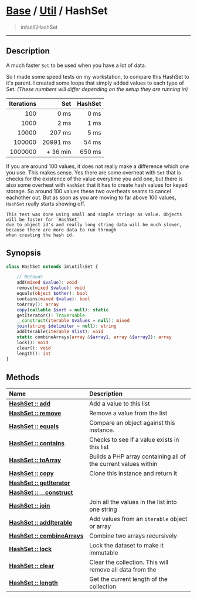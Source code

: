 # [Base](Base.md) / [Util](Util.md) / HashSet
 > im\util\HashSet
____

## Description
A much faster `Set` to be used when you have a lot of data.

So I made some speed tests on my workstation, to compare this
HashSet to it's parent. I created some loops that simply added values to
each type of Set. _(These numbers will differ depending on the setup they are running in)_

 | Iterations | Set       | HashSet |
 | ---------: | --------: | ------: |
 |     100    |     0 ms  |   0 ms  |
 |    1000    |     2 ms  |   1 ms  |
 |   10000    |   207 ms  |   5 ms  |
 |  100000    | 20991 ms  |  54 ms  |
 | 1000000    | + 36 min  | 650 ms  |

If you are around 100 values, it does not really make a difference which one you use.
This makes sense. Yes there are some overheat with `Set` that is checks for the
existence of the value everytime you add one, but there is also some overheat with `HashSet`
that it has to create hash values for keyed storage. So around 100 values these two overheats
seams to cancel eachother out. But as soon as you are moving to far above 100 values, `HashSet`
really starts showing off.

    This test was done using small and simple strings as value. Objects will be faster for `HashSet`
    due to object id's and really long string data will be much slower, because there are more data to run through
    when creating the hash id.  

## Synopsis
```php
class HashSet extends im\util\Set {

    // Methods
    add(mixed $value): void
    remove(mixed $value): void
    equals(object $other): bool
    contains(mixed $value): bool
    toArray(): array
    copy(callable $sort = null): static
    getIterator(): Traversable
    __construct(iterable $values = null): mixed
    join(string $delimiter = null): string
    addIterable(iterable $list): void
    static combineArrays(array &$array1, array &$array2): array
    lock(): void
    clear(): void
    length(): int
}
```

## Methods
| Name | Description |
| :--- | :---------- |
| [__HashSet&nbsp;::&nbsp;add__](Util-HashSet_add.md) | Add a value to this list |
| [__HashSet&nbsp;::&nbsp;remove__](Util-HashSet_remove.md) | Remove a value from the list |
| [__HashSet&nbsp;::&nbsp;equals__](Util-HashSet_equals.md) | Compare an object against this instance. |
| [__HashSet&nbsp;::&nbsp;contains__](Util-HashSet_contains.md) | Checks to see if a value exists in this list |
| [__HashSet&nbsp;::&nbsp;toArray__](Util-HashSet_toArray.md) | Builds a PHP array containing all of the current values within |
| [__HashSet&nbsp;::&nbsp;copy__](Util-HashSet_copy.md) | Clone this instance and return it |
| [__HashSet&nbsp;::&nbsp;getIterator__](Util-HashSet_getIterator.md) |  |
| [__HashSet&nbsp;::&nbsp;\_\_construct__](Util-HashSet___construct.md) |  |
| [__HashSet&nbsp;::&nbsp;join__](Util-HashSet_join.md) | Join all the values in the list into one string |
| [__HashSet&nbsp;::&nbsp;addIterable__](Util-HashSet_addIterable.md) | Add values from an `iterable` object or array |
| [__HashSet&nbsp;::&nbsp;combineArrays__](Util-HashSet_combineArrays.md) | Combine two arrays recursively |
| [__HashSet&nbsp;::&nbsp;lock__](Util-HashSet_lock.md) | Lock the dataset to make it immutable |
| [__HashSet&nbsp;::&nbsp;clear__](Util-HashSet_clear.md) | Clear the collection. This will remove all data from the |
| [__HashSet&nbsp;::&nbsp;length__](Util-HashSet_length.md) | Get the current length of the collection |
